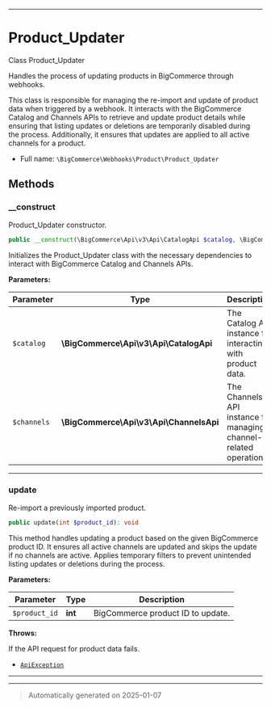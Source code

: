 ***

# Product_Updater

Class Product_Updater

Handles the process of updating products in BigCommerce through webhooks.

This class is responsible for managing the re-import and update of product data
when triggered by a webhook. It interacts with the BigCommerce Catalog and Channels APIs
to retrieve and update product details while ensuring that listing updates or deletions
are temporarily disabled during the process. Additionally, it ensures that updates are
applied to all active channels for a product.

* Full name: `\BigCommerce\Webhooks\Product\Product_Updater`




## Methods


### __construct

Product_Updater constructor.

```php
public __construct(\BigCommerce\Api\v3\Api\CatalogApi $catalog, \BigCommerce\Api\v3\Api\ChannelsApi $channels): mixed
```

Initializes the Product_Updater class with the necessary dependencies to
interact with BigCommerce Catalog and Channels APIs.






**Parameters:**

| Parameter | Type | Description |
|-----------|------|-------------|
| `$catalog` | **\BigCommerce\Api\v3\Api\CatalogApi** | The Catalog API instance for interacting with product data. |
| `$channels` | **\BigCommerce\Api\v3\Api\ChannelsApi** | The Channels API instance for managing channel-related operations. |





***

### update

Re-import a previously imported product.

```php
public update(int $product_id): void
```

This method handles updating a product based on the given BigCommerce product ID.
It ensures all active channels are updated and skips the update if no channels are active.
Applies temporary filters to prevent unintended listing updates or deletions during the process.






**Parameters:**

| Parameter | Type | Description |
|-----------|------|-------------|
| `$product_id` | **int** | BigCommerce product ID to update. |




**Throws:**
<p>If the API request for product data fails.</p>

- [`ApiException`](./classes/BigCommerce/Api/v3/ApiException.md)



***


***
> Automatically generated on 2025-01-07
